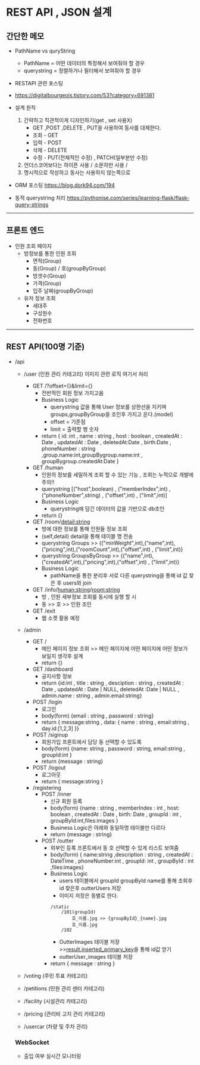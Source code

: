 # REST API , JSON 설계

## 간단한 메모
* PathName vs quryString
    * PathName = 어떤 데이터의 특정해서 보여줘야 할 경우
    * querystring = 정렬하거나 필터해서 보여줘야 할 경우

* RESTAPI 관련 포스팅
* https://digitalbourgeois.tistory.com/53?category=691381
* 설계 원칙
    1. 간략하고 직관적이게 디자인하기(get , set 사용X)
        * GET ,POST ,DELETE , PUT을 사용하여 동사를 대체한다.
        * 조회 - GET
        * 입력 - POST
        * 삭제 - DELETE
        * 수정 - PUT(전체적인 수정)  , PATCH(일부분만 수정)
    2. 언더스코어보다는 하이픈 사용 / 소문자만 사용 / 
    3. 명시적으로 작성하고 동사는 사용하지 않는쪽으로

* ORM 포스팅 https://blog.dork94.com/194
* 동적 querystring 처리 https://pythonise.com/series/learning-flask/flask-query-strings

---

## 프론트 엔드
* 인원 조회 페이지
    * 방정보를 통한 인원 조회
        * 면적(Group)
        * 동(Group) / 호(groupByGroup)
        * 방갯수(Group) 
        * 가격(Group)
        * 입주 날짜(groupByGroup)
    * 유저 정보 조회
        * 세대주
        * 구성원수 
        * 전화번호
---

## REST API(100명 기준)
* /api
    * /user (인원 관리 카테고리) 이미지 관련 로직 여기서 처리
        * GET /?offset={}&limit={}
            * 전반적인 회원 정보 가지고옴
            * Business Logic
                * querystring 값을 통해 User 정보를 상한선을 지키며 groups,groupByGroup을 조인후 가지고 온다.(model)
                * offset = 기준점
                * limit = 출력할 행 숫자
            * return { id: int , name : string , host : boolean , createdAt : Date , updatedAt : Date , deletedAt:Date , birth:Date , phoneNumber : string ,group.name:int,groupBygroup.name:int , groupBygroup.createdAt:Date }
        * GET /human
            * 인원의 정보를 세밀하게 조회 할 수 있는 기능 , 조회는 누적으로 개발에 주의!!
            * querystring [("host",boolean) , ("memberIndex",int) , ("phoneNumber",string) , ("offset",int) , ("limit",int)]
            * Business Logic 
                * querystring에 담긴 데이터의 값을 기반으로 db조인
            * return {}
        * GET /room/<detail:string>
            * 방에 대한 정보를 통해 인원들 정보 조회
            * (self,detail) detail을 통해 테이블 명 전송 
            * querystring Groups >> {("minWeight",int),("name",int),("pricing",int),("roomCount",int),("offset",int) , ("limit",int)} 
            * querystring GroupsByGroup >> {("name",int),("createdAt",int),("pricing",int),("offset",int) , ("limit",int)} 
            * Business Logic
                * pathName을 통한 분리후 서로 다른 querystring을 통해 id 값 찾은 후 users와 join
        * GET /info/<human:string>/<room:string>
            * 방 , 인원 세부정보 조회를 동시에 실행 할 시
            * 동 >> 호 >> 인원 조인
        * GET /exit
            * 웹 소켓 활용 예정

    * /admin
        * GET /
            * 메인 페이지 정보 조회 >> 메인 페이지에 어떤 페이지에 어떤 정보가 보일지 생각후 설계
            * return {}
        * GET /dashboard
            * 공지사항 정보
            * return {id:int , title : string , desciption : string , createdAt : Date , updatedAt : Date | NULL, deletedAt :Date | NULL , admin.name : string , admin.email:string}
        * POST /login
            * 로그인
            * body(form) {email : string , password : string}
            * return { message:string , data: { name : string , email:string , day.id:[1,2,3] }}
        * POST /siginup
            * 회원가입 프론트에서 담당 동 선택할 수 있도록
            * body(form) {name: string , password : string, email:string , groupId:int }
            * return {message : string}
        * POST /logout
            * 로그아웃
            * return { message:string }
        * /registering
            * POST /inner
                * 신규 회원 등록
                * body(form) {name : string , memberIndex : int , host: boolean , createdAt : Date , birth: Date , groupId : int , groupById:int,files:images }
                * Business Logic은 아래와 동일하명 테이블만 다르다
                * return {message : string}
            * POST /outter 
                * 외부인 등록 프론트에서 동 호 선택할 수 있게 리스트 보여줌 
                * body(form) { name:string ,description : string , createdAt : DateTime , phoneNumber:int , groupId: int , groupById : int ,files:images}
                * Business Logic 
                    * users 테이블에서 groupId groupById name를 통해 조회후 id 찾은후 outterUsers 저장
                    * 이미지 저장은 동별로 한다.
                    ```
                    /static
                        /101(groupId)
                            호_이름.jpg >> {groupById}_{name}.jpg
                            호_이름.jpg
                        /102
                    ```
                    * OutterImages 테이블 저장 >><a href ="https://stackoverflow.com/questions/8589674/sqlalchemy-getting-the-id-of-the-last-record-inserted/8590301">result.inserted_primary_key</a>을 통해 id값 얻기
                    * outterUser_images 테이블 저장
                * return { message : string }
    * /voting (주민 투표 카테고리)
    * /petitions (민원 관리 센터 카테고리)
    * /facility (시설관리 카테고리)
    * /pricing (관리비 고지 관리 카테고리)
    * /usercar (차량 및 주차 관리)

    ### WebSocket
    * 출입 여부 실시간 모니터링